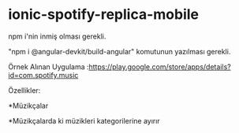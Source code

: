 # ionic-spotify-replica-mobile

 npm i'nin inmiş olması gerekli.
 
"npm i @angular-devkit/build-angular" komutunun yazılması gerekli.

Örnek Alınan Uygulama :https://play.google.com/store/apps/details?id=com.spotify.music

Özellikler:

*Müzikçalar

*Müzikçalarda ki müzikleri kategorilerine ayırır
